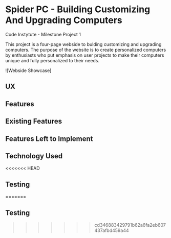 # Spider PC - Building Customizing And Upgrading Computers

Code Instytute - Milestone Project 1

This project is a four-page webside to bulding customizing and upgrading computers. The purpose of the website is to create personalized computers by enthusiasts who put emphasis on user projects to make their computers unique and fully personalized to their needs.

![Webside Showcase]

## UX

## Features

## Existing Features

## Features Left to Implement

## Technology Used

<<<<<<< HEAD
## Testing
=======
## Testing
>>>>>>> cd346883429791b62a6fa2eb607437afbd459a44
